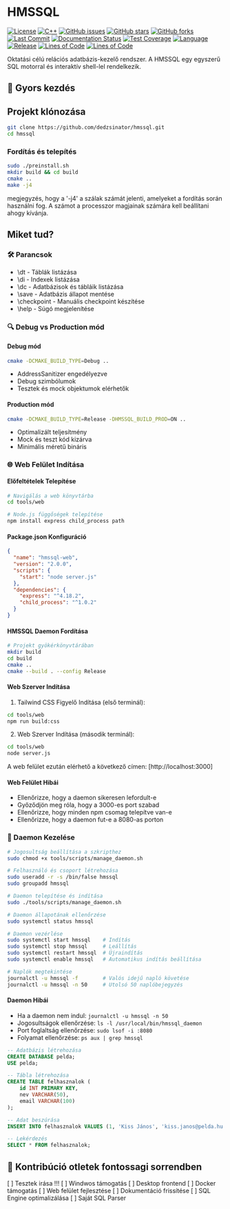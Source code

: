 # HMSSQL

[![License](https://img.shields.io/badge/License-MIT-blue.svg)](LICENSE)
[![C++](https://img.shields.io/badge/C++-17-brightgreen.svg)](https://en.wikipedia.org/wiki/C%2B%2B17)
[![GitHub issues](https://img.shields.io/github/issues-raw/dedzsinator/hmssql)](https://github.com/dedzsinator/hmssql/issues)
[![GitHub stars](https://img.shields.io/github/stars/dedzsinator/hmssql?style=social)](https://github.com/dedzsinator/hmssql/stargazers)
[![GitHub forks](https://img.shields.io/github/forks/dedzsinator/hmssql?style=social)](https://github.com/dedzsinator/hmssql/network)
[![Last Commit](https://img.shields.io/github/last-commit/dedzsinator/hmssql/main)](https://github.com/dedzsinator/hmssql/commits/main)
[![Documentation Status](https://img.shields.io/badge/docs-latest-brightgreen.svg)](https://github.com/dedzsinator/hmssql/wiki)
[![Test Coverage](https://img.shields.io/badge/coverage-80%25-yellowgreen.svg)](https://github.com/dedzsinator/hmssql/actions)
[![Language](https://img.shields.io/github/languages/top/dedzsinator/HMSSQL)](https://github.com/dedzsinator/HMSSQL)
[![Release](https://img.shields.io/github/v/release/dedzsinator/HMSSQL)](https://github.com/dedzsinator/HMSSQL/releases)
[![Lines of Code](https://img.shields.io/github/languages/code-size/dedzsinator/hmssql)](https://github.com/dedzsinator/hmssql)
[![Lines of Code](https://sloc.xyz/github/dedzsinator/hmssql?category=code)](https://github.com/dedzsinator/hmssql)

Oktatási célú relációs adatbázis-kezelő rendszer. A HMSSQL egy egyszerű SQL motorral és interaktív shell-lel rendelkezik.

## 🚀 Gyors kezdés

## Projekt klónozása

```bash
git clone https://github.com/dedzsinator/hmssql.git
cd hmssql
```

### Fordítás és telepítés

```bash
sudo ./preinstall.sh
mkdir build && cd build
cmake ..
make -j4
```

megjegyzés, hogy a '-j4' a szálak számát jelenti, amelyeket a fordítás során használni fog. A számot a processzor magjainak számára kell beállítani ahogy kívánja.

## Miket tud?

### 🛠️ Parancsok

- \dt - Táblák listázása
- \di - Indexek listázása
- \dc - Adatbázisok és tábláik listázása
- \save - Adatbázis állapot mentése
- \checkpoint - Manuális checkpoint készítése
- \help - Súgó megjelenítése

### 🔍 Debug vs Production mód

#### Debug mód

```bash
cmake -DCMAKE_BUILD_TYPE=Debug ..
```

- AddressSanitizer engedélyezve
- Debug szimbólumok
- Tesztek és mock objektumok elérhetők

#### Production mód

```bash
cmake -DCMAKE_BUILD_TYPE=Release -DHMSSQL_BUILD_PROD=ON ..
```

- Optimalizált teljesítmény
- Mock és teszt kód kizárva
- Minimális méretű bináris

### 🌐 Web Felület Indítása

#### Előfeltételek Telepítése

```bash
# Navigálás a web könyvtárba
cd tools/web

# Node.js függőségek telepítése
npm install express child_process path
```

#### Package.json Konfiguráció

```json
{
  "name": "hmssql-web",
  "version": "2.0.0",
  "scripts": {
    "start": "node server.js"
  },
  "dependencies": {
    "express": "^4.18.2",
    "child_process": "^1.0.2"
  }
}
```

#### HMSSQL Daemon Fordítása

```bash
# Projekt gyökérkönyvtárában
mkdir build
cd build
cmake ..
cmake --build . --config Release
```

#### Web Szerver Indítása

1. Tailwind CSS Figyelő Indítása (első terminál):

```bash
cd tools/web
npm run build:css
```

2. Web Szerver Indítása (második terminál):

```bash
cd tools/web
node server.js
```

A web felület ezután elérhető a következő címen: [http://localhost:3000]

#### Web Felület Hibái

- Ellenőrizze, hogy a daemon sikeresen lefordult-e
- Győződjön meg róla, hogy a 3000-es port szabad
- Ellenőrizze, hogy minden npm csomag telepítve van-e
- Ellenőrizze, hogy a daemon fut-e a 8080-as porton

### 🔄 Daemon Kezelése

```bash
# Jogosultság beállítása a szkripthez
sudo chmod +x tools/scripts/manage_daemon.sh

# Felhasználó és csoport létrehozása
sudo useradd -r -s /bin/false hmssql
sudo groupadd hmssql

# Daemon telepítése és indítása
sudo ./tools/scripts/manage_daemon.sh

# Daemon állapotának ellenőrzése
sudo systemctl status hmssql

# Daemon vezérlése
sudo systemctl start hmssql    # Indítás
sudo systemctl stop hmssql     # Leállítás
sudo systemctl restart hmssql  # Újraindítás
sudo systemctl enable hmssql   # Automatikus indítás beállítása

# Naplók megtekintése
journalctl -u hmssql -f        # Valós idejű napló követése
journalctl -u hmssql -n 50     # Utolsó 50 naplóbejegyzés
```

#### Daemon Hibái

- Ha a daemon nem indul: `journalctl -u hmssql -n 50`
- Jogosultságok ellenőrzése: `ls -l /usr/local/bin/hmssql_daemon`
- Port foglaltság ellenőrzése: `sudo lsof -i :8080`
- Folyamat ellenőrzése: `ps aux | grep hmssql`

```sql
-- Adatbázis létrehozása
CREATE DATABASE pelda;
USE pelda;

-- Tábla létrehozása
CREATE TABLE felhasznalok (
    id INT PRIMARY KEY,
    nev VARCHAR(50),
    email VARCHAR(100)
);

-- Adat beszúrása
INSERT INTO felhasznalok VALUES (1, 'Kiss János', 'kiss.janos@pelda.hu');

-- Lekérdezés
SELECT * FROM felhasznalok;
```

## 🤝 Kontribúció otletek fontossagi sorrendben

[ ] Tesztek irása !!!
[ ] Windwos támogatás
[ ] Desktop frontend
[ ] Docker támogatás
[ ] Web felület fejlesztése
[ ] Dokumentáció frissítése
[ ] SQL Engine optimalizálása
[ ] Saját SQL Parser
